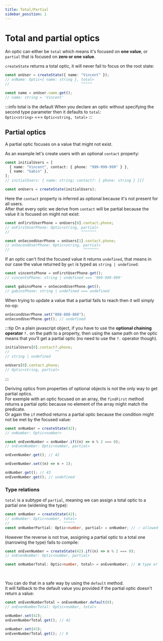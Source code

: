```yaml
---
title: Total/Partial
sidebar_position: 1
---
```


# Total and partial optics

An optic can either be `total` which means it's focused on **one value**, or `partial` that is focused on **zero or one value**.

`createState` returns a total optic, it will never fail to focus on the root state:

```ts
const onUser = createState({ name: "Vincent" });
// onName: Optic<{ name: string }, total>
//                                 ^^^^^

const name = onUser.name.get();
// name: string = 'Vincent'
```

:::info total is the default
When you declare an optic without specifying the second type parameter then it defaults to `total`:  
`Optic<string>` === `Optic<string, total>`
:::

## Partial optics

A partial optic focuses on a value that might not exist.

As an example let's create users with an optional `contact` property:

```ts
const initialUsers = [
  { name: "Vincent", contact: { phone: "999-999-999" } },
  { name: "Gabin" },
];
// initialUsers: { name: string; contact?: { phone: string } }[]

const onUsers = createState(initialUsers);
```

Here the `contact` property is inferred as optional because it's not present for all users.  
After that every optic we derive from `contact` will be partial because the value it is focused on might not exist:

```ts
const onFirstUserPhone = onUsers[0].contact.phone;
// onFirstUserPhone: Optic<string, partial>
//                                 ^^^^^^^

const onSecondUserPhone = onUsers[1].contact.phone;
// onSecondUserPhone: Optic<string, partial>
//                                  ^^^^^^^
```

If an optic can't find the focused value it returns `undefined`, that means in our case the value returned by `get` is typed as `string | undefined`:

```ts
const vincentsPhone = onFirstUserPhone.get();
// vincentsPhone: string | undefined === '999-999-999'

const gabinsPhone = onSecondUserPhone.get();
// gabinsPhone: string | undefined === undefined
```

When trying to update a value that a partial fails to reach then it will simply no-op:

```ts
onSecondUserPhone.set("888-888-888");
onSecondUserPhone.get(); // undefined
```

:::tip
On a plain javascript object, if you have to use the **optional chaining operator** `?.` on the path to a property,
then using the same path on the optic means that you'll get a partial optic (no need to use the `?.` operator though).

```ts
initialUsers[0].contact?.phone;
//                     ^^
// string | undefined

onUsers[0].contact.phone;
// Optic<string, partial>
```

:::

Deriving optics from properties of optional objects is not the only way to get partial optics.  
For exemple with an optic focused on an array, the `findFirst` method returns a partial optic because no element of the array might match the predicate.  
Or again the `if` method returns a partial optic because the condition might not be met by the focused value:

```ts
const onNumber = createState(42);
// onNumber: Optic<number>

const onEvenNumber = onNumber.if((n) => n % 2 === 0);
// onEvenNumber: Optic<number, partial>

onEvenNumber.get(); // 42

onEvenNumber.set((n) => n + 1);

onNumber.get(); // 43
onEvenNumber.get(); // undefined
```

### Type relations

`total` is a subtype of `partial`, meaning we can assign a total optic to a partial one (widening the type):

```ts
const onNumber = createState(42);
// onNumber: Optic<number, total>
//                         ^^^^^
const onNumberPartial: Optic<number, partial> = onNumber; // ✅ allowed
```

However the reverse is not true, assigning a partial optic to a total one (narrowing the type) fails to compile:

```ts
const onEvenNumber = createState(42).if((n) => n % 2 === 0);
// onEvenNumber: Optic<number, partial>

const onNumberTotal: Optic<number, total> = onEvenNumber; // ❌ type error
```

<br/>

You can do that in a safe way by using the `default` method.  
It will fallback to the default value you provided if the partial optic doesn't return a value:

```ts
const onEvenNumberTotal = onEvenNumber.default(0);
// onEvenNumberTotal: Optic<number, total>

onNumber.set(42);
onEvenNumberTotal.get(); // 42

onNumber.set(43);
onEvenNumberTotal.get(); // 0
```
